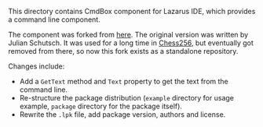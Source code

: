 This directory contains CmdBox component for Lazarus IDE, which provides a command line component.

The component was forked from [here](https://sourceforge.net/projects/lazarus-ccr/files/CmdLine/CmdLine%200.5.4/). The original version was written by Julian Schutsch. It was used for a long time in [Chess256](https://github.com/alex65536/Chess256), but eventually got removed from there, so now this fork exists as a standalone repository.

Changes include:
- Add a `GetText` method and `Text` property to get the text from the command line.
- Re-structure the package distribution (`example` directory for usage example, `package` directory for the package itself).
- Rewrite the `.lpk` file, add package version, authors and license.

